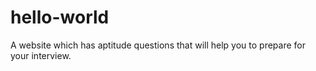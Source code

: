 # hello-world
A website which has aptitude questions that will help you to prepare for your interview.
